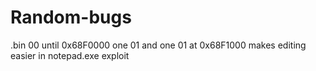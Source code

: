 # Random-bugs

.bin 00 until 0x68F0000 one 01 and one 01 at 0x68F1000 makes editing easier in notepad.exe exploit

